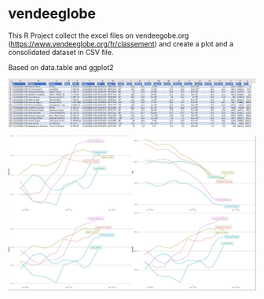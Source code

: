 # vendeeglobe

This R Project collect the excel files on vendeegobe.org (https://www.vendeeglobe.org/fr/classement)
and create a plot and a consolidated dataset in CSV file.

Based on data.table and ggplot2



![Data](misc/vg.jpg)

![Plot](misc/preview.jpg)


